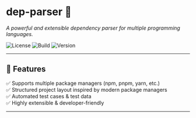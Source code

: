 # dep-parser 🚀  
*A powerful and extensible dependency parser for multiple programming languages.*

![License](https://img.shields.io/badge/license-MIT-blue.svg)
![Build](https://img.shields.io/github/actions/workflow/status/khulnasoft/dep-parser/ci.yml)
![Version](https://img.shields.io/github/v/release/khulnasoft/dep-parser)

---

## 🌟 Features  
✅ Supports multiple package managers (npm, pnpm, yarn, etc.)  
✅ Structured project layout inspired by modern package managers  
✅ Automated test cases & test data  
✅ Highly extensible & developer-friendly  

---
